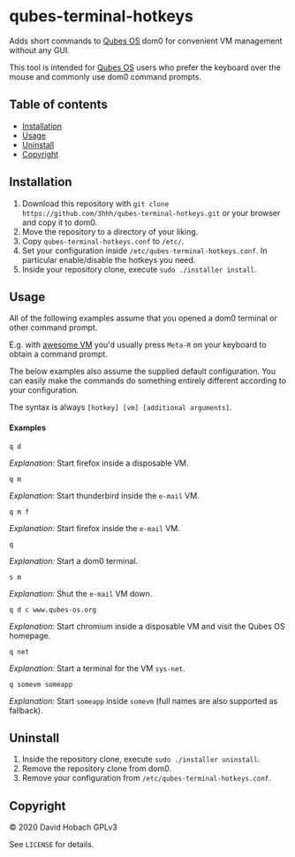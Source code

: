 # qubes-terminal-hotkeys

Adds short commands to [Qubes OS](https://www.qubes-os.org/) dom0 for convenient VM management without any GUI.

This tool is intended for [Qubes OS](https://www.qubes-os.org/) users who prefer the keyboard over the mouse and commonly use dom0 command prompts.

## Table of contents

- [Installation](#installation)
- [Usage](#usage)
- [Uninstall](#uninstall)
- [Copyright](#copyright)

## Installation

1. Download this repository with `git clone https://github.com/3hhh/qubes-terminal-hotkeys.git` or your browser and copy it to dom0.
2. Move the repository to a directory of your liking.
3. Copy `qubes-terminal-hotkeys.conf` to `/etc/`.
4. Set your configuration inside `/etc/qubes-terminal-hotkeys.conf`. In particular enable/disable the hotkeys you need.
5. Inside your repository clone, execute `sudo ./installer install`.

## Usage

All of the following examples assume that you opened a dom0 terminal or other command prompt.

E.g. with [awesome VM](https://www.qubes-os.org/doc/awesome/) you'd usually press `Meta-R` on your keyboard to obtain a command prompt.

The below examples also assume the supplied default configuration. You can easily make the commands do something entirely different according to your configuration.

The syntax is always `[hotkey] [vm] [additional arguments]`.

#### Examples

```
q d
```
*Explanation:* Start firefox inside a disposable VM.

```
q m
```
*Explanation:* Start thunderbird inside the `e-mail` VM.

```
q m f
```
*Explanation:* Start firefox inside the `e-mail` VM.

```
q
```
*Explanation:* Start a dom0 terminal.

```
s m
```
*Explanation:* Shut the `e-mail` VM down.

```
q d c www.qubes-os.org
```
*Explanation:* Start chromium inside a disposable VM and visit the Qubes OS homepage.

```
q net
```
*Explanation:* Start a terminal for the VM `sys-net`.

```
q somevm someapp
```
*Explanation:* Start `someapp` inside `somevm` (full names are also supported as fallback).

## Uninstall

1. Inside the repository clone, execute `sudo ./installer uninstall`.
2. Remove the repository clone from dom0.
3. Remove your configuration from `/etc/qubes-terminal-hotkeys.conf`.

## Copyright

© 2020 David Hobach
GPLv3

See `LICENSE` for details.
